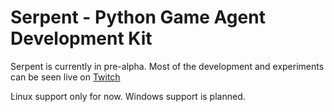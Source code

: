 # Serpent - Python Game Agent Development Kit

Serpent is currently in pre-alpha. Most of the development and experiments can be seen live on [Twitch](https://www.twitch.tv/serpent_ai)

Ŀinux support only for now. Windows support is planned.
